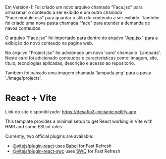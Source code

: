 Em Version-1: Foi criado um novo arquivo chamado "Face.jsx" para armasenar o conteudo a ser exibido 
e um outro chamado "Face.module.css" para quardar o stilo do conteudo a ser exibido.
Também foi criado uma nova pasta chamada "face" para atender a demanda de navos conteudos.

O arquivo "Face.jsx" foi importado para dentro do arquivo "App.jsx" para a exibição do novo conteudo na pagina web.

No arquivo "Project.jsx" foi adicionado um novo 'card' chamadio 'Lampada'.
Neste card foi adicionado conteudos e caracteristicas como: imagem, site, titulo, tecnologias aplicadas, descrição e acesso ao repositorio.

Também foi baixado uma imagem chamada 'lampada.png' para a pasta './image/projects'.


# React + Vite

Link do site disponibilzado: https://desafio3-iniciante.netlify.app

This template provides a minimal setup to get React working in Vite with HMR and some ESLint rules.

Currently, two official plugins are available:

- [@vitejs/plugin-react](https://github.com/vitejs/vite-plugin-react/blob/main/packages/plugin-react/README.md) uses [Babel](https://babeljs.io/) for Fast Refresh
- [@vitejs/plugin-react-swc](https://github.com/vitejs/vite-plugin-react-swc) uses [SWC](https://swc.rs/) for Fast Refresh
